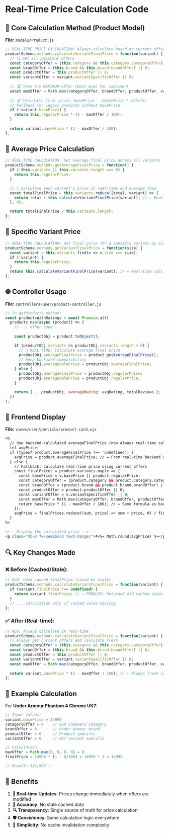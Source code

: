 # Real-Time Price Calculation Code

## 🎯 Core Calculation Method (Product Model)

**File:** `models/Product.js`

```javascript
// REAL-TIME PRICE CALCULATION: Always calculate based on current offers
productSchema.methods.calculateVariantFinalPrice = function(variant) {
  // 🔍 Get all possible offers
  const categoryOffer = (this.category && this.category.categoryOffer) || 0;
  const brandOffer = (this.brand && this.brand.brandOffer) || 0;
  const productOffer = this.productOffer || 0;
  const variantOffer = variant.variantSpecificOffer || 0;
  
  // 🏆 Take the MAXIMUM offer (best deal for customer)
  const maxOffer = Math.max(categoryOffer, brandOffer, productOffer, variantOffer);
  
  // 💰 Calculate final price: basePrice - (basePrice * offer%)
  // Fallback for legacy products without basePrice
  if (!variant.basePrice) {
    return this.regularPrice * (1 - maxOffer / 100);
  }
  
  return variant.basePrice * (1 - maxOffer / 100);
};
```

## 🧮 Average Price Calculation

```javascript
// REAL-TIME CALCULATION: Get average final price across all variants
productSchema.methods.getAverageFinalPrice = function() {
  if (!this.variants || this.variants.length === 0) {
    return this.regularPrice;
  }

  // 🔄 Calculate each variant's price in real-time and average them
  const totalFinalPrice = this.variants.reduce((total, variant) => {
    return total + this.calculateVariantFinalPrice(variant); // ← Real-time call
  }, 0);

  return totalFinalPrice / this.variants.length;
};
```

## 🎯 Specific Variant Price

```javascript
// REAL-TIME CALCULATION: Get final price for a specific variant by size
productSchema.methods.getVariantFinalPrice = function(size) {
  const variant = this.variants.find(v => v.size === size);
  if (!variant) {
    return this.regularPrice;
  }
  return this.calculateVariantFinalPrice(variant); // ← Real-time call
};
```

## 🌐 Controller Usage

**File:** `controllers/user/product-controller.js`

```javascript
// In getProducts method:
const productsWithRatings = await Promise.all(
  products.map(async (product) => {
    // ... other code ...
    
    const productObj = product.toObject();

    if (productObj.variants && productObj.variants.length > 0) {
      // 🔄 REAL-TIME: Calculate average final price
      productObj.averageFinalPrice = product.getAverageFinalPrice();
      // Keep backward compatibility
      productObj.averageSalePrice = productObj.averageFinalPrice;
    } else {
      productObj.averageFinalPrice = productObj.regularPrice;
      productObj.averageSalePrice = productObj.regularPrice;
    }

    return { ...productObj, averageRating: avgRating, totalReviews };
  })
);
```

## 🎨 Frontend Display

**File:** `views/user/partials/product-card.ejs`

```html
<%
  // Use backend-calculated averageFinalPrice (now always real-time calculated)
  let avgPrice;
  if (typeof product.averageFinalPrice !== 'undefined') {
    avgPrice = product.averageFinalPrice; // ← From real-time backend calculation
  } else {
    // Fallback: calculate real-time price using current offers
    const finalPrices = product.variants.map(v => {
      const basePrice = v.basePrice || product.regularPrice;
      const categoryOffer = (product.category && product.category.categoryOffer) || 0;
      const brandOffer = (product.brand && product.brand.brandOffer) || 0;
      const productOffer = product.productOffer || 0;
      const variantOffer = v.variantSpecificOffer || 0;
      const maxOffer = Math.max(categoryOffer, brandOffer, productOffer, variantOffer);
      return basePrice * (1 - maxOffer / 100); // ← Same formula as backend
    });
    avgPrice = finalPrices.reduce((sum, price) => sum + price, 0) / finalPrices.length;
  }
%>

<!-- Display the calculated price -->
<p class="mb-0 fw-semibold text-danger">₹<%= Math.round(avgPrice) %></p>
```

## 🔍 Key Changes Made

### ❌ Before (Cached/Stale):
```javascript
// OLD: Used cached finalPrice (could be stale)
productSchema.methods.calculateVariantFinalPrice = function(variant) {
  if (variant.finalPrice !== undefined) {
    return variant.finalPrice; // ← PROBLEM: Returned old cached value
  }
  // ... calculation only if cached value missing
};
```

### ✅ After (Real-time):
```javascript
// NEW: Always calculate in real-time
productSchema.methods.calculateVariantFinalPrice = function(variant) {
  // Always get current offers and calculate fresh
  const categoryOffer = (this.category && this.category.categoryOffer) || 0;
  const brandOffer = (this.brand && this.brand.brandOffer) || 0;
  const productOffer = this.productOffer || 0;
  const variantOffer = variant.variantSpecificOffer || 0;
  const maxOffer = Math.max(categoryOffer, brandOffer, productOffer, variantOffer);
  
  return variant.basePrice * (1 - maxOffer / 100); // ← Always fresh calculation
};
```

## 🧪 Example Calculation

For **Under Armour Phantom 4 Chrome UK7**:

```javascript
// Input values:
variant.basePrice = 14999
categoryOffer = 0    // Gym Sneakers category
brandOffer = 0       // Under Armour brand  
productOffer = 0     // Product specific
variantOffer = 0     // UK7 variant specific

// Calculation:
maxOffer = Math.max(0, 0, 0, 0) = 0
finalPrice = 14999 * (1 - 0/100) = 14999 * 1 = 14999

// Result: ₹14,999 ✅
```

## 🚀 Benefits

1. **🔄 Real-time Updates**: Prices change immediately when offers are modified
2. **🎯 Accuracy**: No stale cached data
3. **🔍 Transparency**: Single source of truth for price calculation
4. **🛡️ Consistency**: Same calculation logic everywhere
5. **🧹 Simplicity**: No cache invalidation complexity
